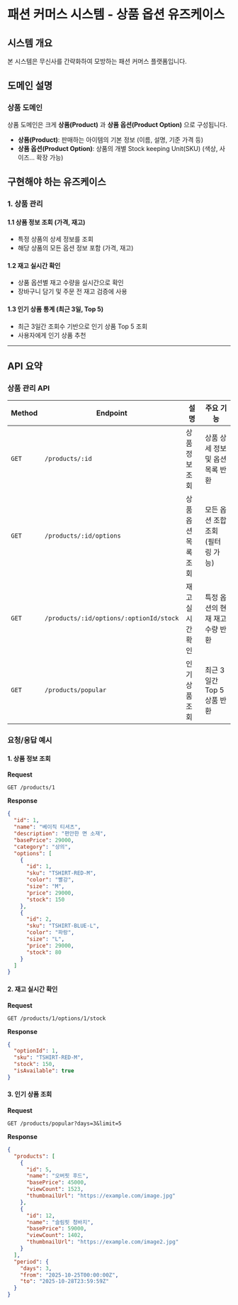 # 패션 커머스 시스템 - 상품 옵션 유즈케이스

## 시스템 개요

본 시스템은 무신사를 간략화하여 모방하는 패션 커머스 플랫폼입니다.

## 도메인 설명

### 상품 도메인

상품 도메인은 크게 **상품(Product)** 과 **상품 옵션(Product Option)** 으로 구성됩니다.

- **상품(Product)**: 판매하는 아이템의 기본 정보 (이름, 설명, 기준 가격 등)
- **상품 옵션(Product Option)**: 상품의 개별 Stock keeping Unit(SKU) (색상, 사이즈... 확장 가능)

## 구현해야 하는 유즈케이스

### 1. 상품 관리

#### 1.1 상품 정보 조회 (가격, 재고)

- 특정 상품의 상세 정보를 조회
- 해당 상품의 모든 옵션 정보 포함 (가격, 재고)

#### 1.2 재고 실시간 확인

- 상품 옵션별 재고 수량을 실시간으로 확인
- 장바구니 담기 및 주문 전 재고 검증에 사용

#### 1.3 인기 상품 통계 (최근 3일, Top 5)

- 최근 3일간 조회수 기반으로 인기 상품 Top 5 조회
- 사용자에게 인기 상품 추천

---

## API 요약

### 상품 관리 API

| Method | Endpoint                                | 설명                | 주요 기능                         |
| ------ | --------------------------------------- | ------------------- | --------------------------------- |
| `GET`  | `/products/:id`                         | 상품 정보 조회      | 상품 상세 정보 및 옵션 목록 반환  |
| `GET`  | `/products/:id/options`                 | 상품 옵션 목록 조회 | 모든 옵션 조합 조회 (필터링 가능) |
| `GET`  | `/products/:id/options/:optionId/stock` | 재고 실시간 확인    | 특정 옵션의 현재 재고 수량 반환   |
| `GET`  | `/products/popular`                     | 인기 상품 조회      | 최근 3일간 Top 5 상품 반환        |

### 요청/응답 예시

#### 1. 상품 정보 조회

**Request**

```http
GET /products/1
```

**Response**

```json
{
  "id": 1,
  "name": "베이직 티셔츠",
  "description": "편안한 면 소재",
  "basePrice": 29000,
  "category": "상의",
  "options": [
    {
      "id": 1,
      "sku": "TSHIRT-RED-M",
      "color": "빨강",
      "size": "M",
      "price": 29000,
      "stock": 150
    },
    {
      "id": 2,
      "sku": "TSHIRT-BLUE-L",
      "color": "파랑",
      "size": "L",
      "price": 29000,
      "stock": 80
    }
  ]
}
```

#### 2. 재고 실시간 확인

**Request**

```http
GET /products/1/options/1/stock
```

**Response**

```json
{
  "optionId": 1,
  "sku": "TSHIRT-RED-M",
  "stock": 150,
  "isAvailable": true
}
```

#### 3. 인기 상품 조회

**Request**

```http
GET /products/popular?days=3&limit=5
```

**Response**

```json
{
  "products": [
    {
      "id": 5,
      "name": "오버핏 후드",
      "basePrice": 45000,
      "viewCount": 1523,
      "thumbnailUrl": "https://example.com/image.jpg"
    },
    {
      "id": 12,
      "name": "슬림핏 청바지",
      "basePrice": 59000,
      "viewCount": 1402,
      "thumbnailUrl": "https://example.com/image2.jpg"
    }
  ],
  "period": {
    "days": 3,
    "from": "2025-10-25T00:00:00Z",
    "to": "2025-10-28T23:59:59Z"
  }
}
```
